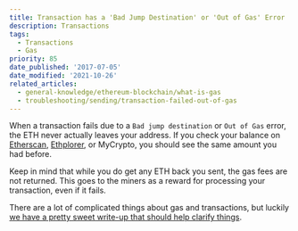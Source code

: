 ```yaml
---
title: Transaction has a 'Bad Jump Destination' or 'Out of Gas' Error
description: Transactions
tags:
  - Transactions
  - Gas
priority: 85
date_published: '2017-07-05'
date_modified: '2021-10-26'
related_articles:
  - general-knowledge/ethereum-blockchain/what-is-gas
  - troubleshooting/sending/transaction-failed-out-of-gas
---
```


When a transaction fails due to a `Bad jump destination` or `Out of Gas` error, the ETH never actually leaves your address. If you check your balance on [Etherscan](https://etherscan.io/), [Ethplorer](https://ethplorer.io/), or MyCrypto, you should see the same amount you had before.

Keep in mind that while you do get any ETH back you sent, the gas fees are not returned. This goes to the miners as a reward for processing your transaction, even if it fails.

There are a lot of complicated things about gas and transactions, but luckily [we have a pretty sweet write-up that should help clarify things](/general-knowledge/ethereum-blockchain/what-is-gas).
